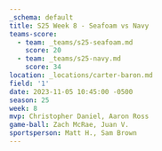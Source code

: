 ```yaml
---
_schema: default
title: S25 Week 8 - Seafoam vs Navy
teams-score:
  - team: _teams/s25-seafoam.md
    score: 20
  - team: _teams/s25-navy.md
    score: 34
location: _locations/carter-baron.md
field: '1'
date: 2023-11-05 10:45:00 -0500
season: 25
week: 8
mvp: Christopher Daniel, Aaron Ross
game-ball: Zach McRae, Juan V.
sportsperson: Matt H., Sam Brown
---
```

